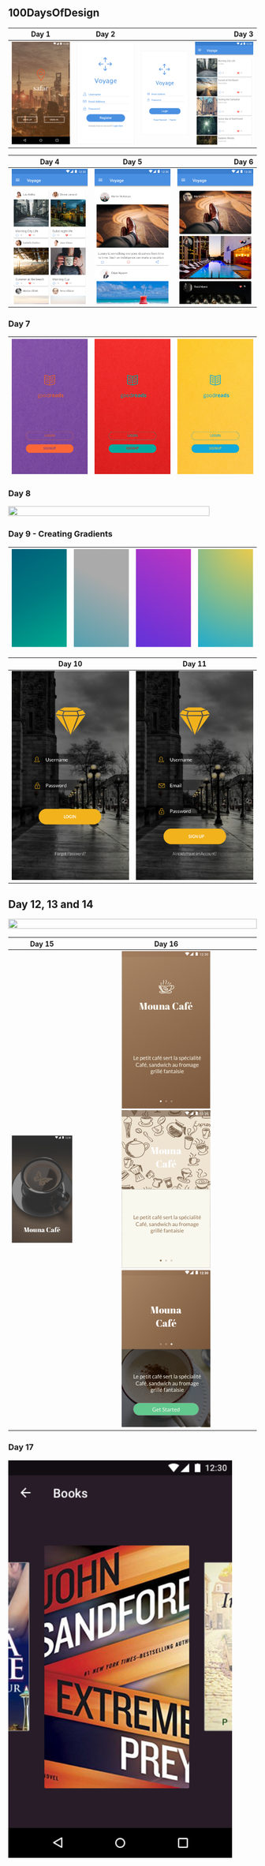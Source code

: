 ## 100DaysOfDesign

| Day 1 | Day 2 |  | Day 3 |
| ------------- |:-------------:|:-------------:| -----:|
| <img src="/Day1/mobile.png">     | <img src="/Day2/signup.png">| <img src="/Day2/login.png">| <img src="/Day3/day3.png">|

| Day 4        | Day 5           | Day 6  |
| ------------- |:-------------:| -----:|
| <img src="/Day4/Day4.png">      | <img src="/Day5/Day5.png"> | <img src="/Day6/Day6.png"> |

 
### Day 7

| <img src="/Day7/1.png">      | <img src="/Day7/2.png"> | <img src="/Day7/3.png"> |
| ------------- |:-------------:| -----:|

### Day 8
<img src="/Day8/Day8.png" height="30%" width="90%">


### Day 9 - Creating Gradients

| <img src="/Day9/Gradient 1.png"> | <img src="/Day9/Gradient 2.png">| <img src="/Day9/Gradient 3.png"> | <img src="/Day9/Gradient 4.png"> |
| ------------- |:-------------:|:-------------:| -----:|

| Day 10 | Day 11 |
| ------------- |:-------------:|
| <img src="/Day10/login.png"> | <img src="/Day11/Day11.png">|

## Day 12, 13 and 14
<img src="/Day14/Day14.png" height="30%" width="100%">

| Day 15 | Day 16 |
| ------------- |:-------------:|
| <img src="/Day15/image1.png"> | <img src="/Day16/image2.png"> <img src="/Day16/image3.png"> <img src="/Day16/image4.png">|

### Day 17

<img src="/Day17/Day17.png" height="30%" width="90%">

